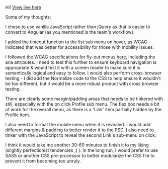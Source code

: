 Hi!
[View live here](https://leandrar.github.io/leandra-nav-exercise/)

Some of my thoughts:

I chose to use vanilla JavaScript rather than jQuery as that is easier to convert to Angular (as you mentioned is the team's workflow).

I added the timeout function to the list sub menu on hover, as WCAG indicated that was better for accessibility for those with mobility issues.

I followed the WCAG specifications for fly-out menus [here](https://www.w3.org/WAI/tutorials/menus/flyout/), including the aria attributes.  I need to test this further to ensure keyboard navigation is appropriate & would test it with a screen reader to make sure it is semantically logical and easy to follow.  I would also perform cross-browser testing - I did add the Normalize code to the CSS to help ensure it wouldn't be too different, but it would be a more robust product with cross browser testing.

There are clearly some margin/padding areas that needs to be tinkered with still, especially with the on click Profile sub menu.  The flex box needs a bit of work for the overall menu, as there is a 'Link' item partially hidden by the Profile item.

I also need to format the mobile menu when it is revealed.  I would add different margins & padding to better render it to the PSD.  I also need to tinker with the JavaScript to reveal the second Link's sub-menu on click.

I think it would take me another 30-60 minutes to finish it to my liking (slightly perfectionist tendencies ;) ). In the long run, I would prefer to use SASS or another CSS pre-processor to better modularize the CSS file to prevent it from becoming too unruly.


